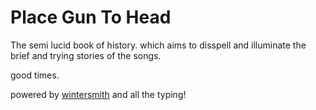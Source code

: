 # Place Gun To Head
The semi lucid book of history. which aims to disspell and illuminate the brief and trying stories of the songs.

good times.

powered by [wintersmith](https://github.com/jnordberg/wintersmith)
and
all the typing!
